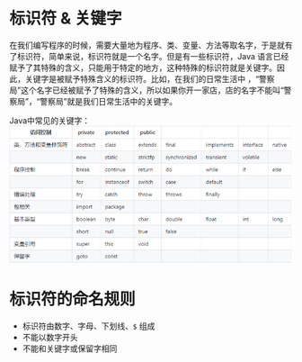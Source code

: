 # 标识符 & 关键字

在我们编写程序的时候，需要大量地为程序、类、变量、方法等取名字，于是就有了标识符，简单来说，标识符就是一个名字。但是有一些标识符，Java 语言已经赋予了其特殊的含义，只能用于特定的地方，这种特殊的标识符就是关键字。因此，关键字是被赋予特殊含义的标识符。比如，在我们的日常生活中 ，“警察局”这个名字已经被赋予了特殊的含义，所以如果你开一家店，店的名字不能叫“警察局”，“警察局”就是我们日常生活中的关键字。

Java中常见的关键字：
![](_v_images/20200823045816952_13634.png)


# 标识符的命名规则
- 标识符由数字、字母、下划线、`$` 组成
- 不能以数字开头
- 不能和关键字或保留字相同




